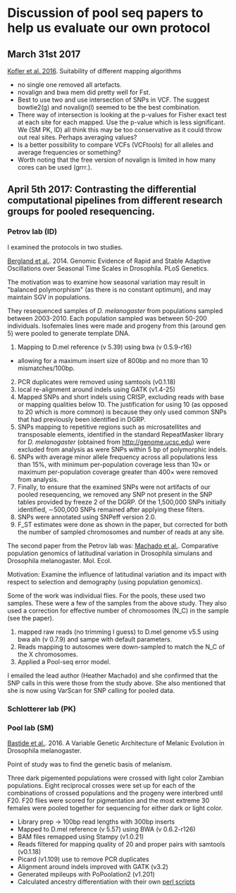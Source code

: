 # Discussion of pool seq papers to help us evaluate our own protocol

## March 31st 2017
[Kofler et al. 2016](http://www.g3journal.org/content/6/11/3507#sec-1). Suitability of different mapping algorithms
- no single one removed all artefacts.
- novalign and bwa mem did pretty well for Fst.
- Best to use two and use intersection of SNPs in VCF. The suggest bowtie2(g) and novalign(l) seemed to be the best combination.
- There way of intersection is looking at the p-values for Fisher exact test at each site for each mapped. Use the p-value which is less significant. We (SM PK, ID) all think this may be too conservative as it could throw out real sites. Perhaps averaging values? 
- Is a better possibility to compare VCFs (VCFtools) for all alleles and average frequencies or something?
- Worth noting that the free version of novalign is limited in how many cores can be used (grrr.).


## April 5th 2017: Contrasting the differential computational pipelines from different research groups for pooled resequencing.

### Petrov lab (ID)
I examined the protocols in two studies.

[Bergland et al.](http://journals.plos.org/plosgenetics/article?id=10.1371/journal.pgen.1004775). 2014. Genomic Evidence of Rapid and Stable Adaptive Oscillations over Seasonal Time Scales in Drosophila. PLoS Genetics.

The motivation was to examine how seasonal variation may result in "balanced polymorphism" (as there is no constant optimum), and may 
maintain SGV in populations.

They resequenced samples of *D. melanogaster* from populations sampled between 2003-2010. Each population sampled was between 50-200 individuals. Isofemales lines were made and progeny from this (around gen 5) were pooled to generate template DNA. 

1. Mapping to D.mel reference (v 5.39) using bwa (v 0.5.9-r16)
  - allowing for a maximum insert size of 800bp and no more than 10 mismatches/100bp.
2. PCR duplicates were removed using samtools (v0.1.18)
3. local re-alignment around indels using GATK (v1.4-25)
4. Mapped SNPs and short indels using CRISP, excluding reads with base or mapping qualities below 10. The justification for using 10 (as opposed to 20 which is more common) is because they only used common SNPs that had previously been identified in DGRP.
5. SNPs mapping to repetitive regions such as microsatellites and transposable elements, identified in the standard RepeatMasker library for *D. melanogaster* (obtained from http://genome.ucsc.edu) were excluded from analysis as were SNPs within 5 bp of polymorphic indels.
6. SNPs with average minor allele frequency across all populations less than 15%, with minimum per-population coverage less than 10× or maximum per-population coverage greater than 400× were removed from analysis.
7. Finally, to ensure that the examined SNPs were not artifacts of our pooled resequencing, we removed any SNP not present in the SNP tables provided by freeze 2 of the DGRP. Of the 1,500,000 SNPs initially identified, ∼500,000 SNPs remained after applying these filters.
8. SNPs were annotated using SNPeff version 2.0.
9. F_ST estimates were done as shown in the paper, but corrected for both the number of sampled chromosomes and number of reads at any site.

The second paper from the Petrov lab was:
[Machado et al.](http://onlinelibrary.wiley.com/doi/10.1111/mec.13446/abstract). Comparative population genomics of latitudinal variation in Drosophila simulans and Drosophila melanogaster. Mol. Ecol.

Motivation: Examine the influence of latitudinal variation and its impact with respect to selection and demography (using population genomics).

Some of the work was individual flies. For the pools, these used two samples. These were a few of the samples from the above study.
They also used a correction for effective number of chromosomes (N_C) in the sample (see the paper).
1. mapped raw reads (no trimming I guess) to D.mel genome v5.5 using bwa aln (v 0.7.9) and sampe with default parameters.
2. Reads mapping to autosomes were down-sampled to match the N_C of the X chromosomes.
3. Applied a Pool-seq error model.

I emailed the lead author (Heather Machado) and she confirmed that the SNP calls in this were those from the study above. She also mentioned that she is now using VarScan for SNP calling for pooled data.
### Schlotterer lab (PK)

### Pool lab (SM)
[Bastide et al.](http://genetics.org/content/early/2016/09/15/genetics.116.192492). 2016. A Variable Genetic Architecture of Melanic Evolution in Drosophila melanogaster.

Point of study was to find the genetic basis of melanism.

Three dark pigemented populations were crossed with light color Zambian populations. Eight reciprocal crosses were set up for each of the combinations of crossed populations and the progeny were interbred until F20. F20 flies were scored for pigmentation and the most extreme 30 females were pooled together for sequencing for either dark or light color.

  - Library prep -> 100bp read lengths with 300bp inserts 
  - Mapped to D.mel reference (v 5.57) using BWA (v 0.6.2-r126) 
  - BAM files remapped using Stampy (v1.0.21)
  - Reads filtered for mapping quality of 20 and proper pairs with samtools (v0.1.18)
  - Picard (v1.109) use to remove PCR duplicates
  - Alignment around indels improved with GATK (v3.2)
  - Generated mpileups with PoPoolation2 (v1.201)
  - Calculated ancestry differentiation with their own [perl scripts](https://github.com/JohnEPool/SIBSAM1)

